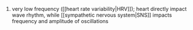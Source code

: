 1. very low frequency ([[heart rate variability|HRV]]); heart directly impact wave rhythm, while [[sympathetic nervous system|SNS]] impacts frequency and amplitude of oscillations